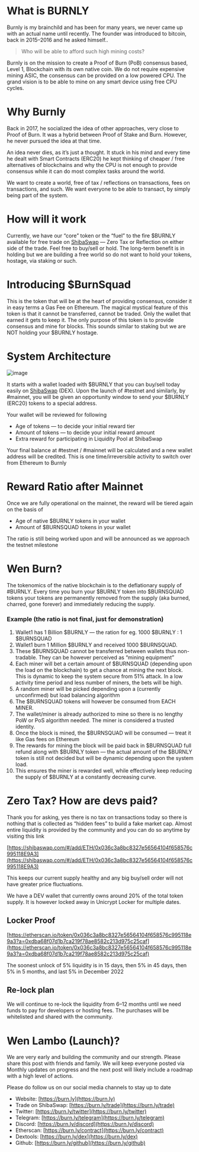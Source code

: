 # What is BURNLY
Burnly is my brainchild and has been for many years, we never came up with an actual name until recently. The founder was introduced to bitcoin, back in 2015–2016 and he asked himself..

> Who will be able to afford such high mining costs?

Burnly is on the mission to create a Proof of Burn (PoB) consensus based, Level 1, Blockchain with its own native coin. We do not require expensive mining ASIC, the consensus can be provided on a low powered CPU. The grand vision is to be able to mine on any smart device using free CPU cycles.

# Why Burnly
Back in 2017, he socialized the idea of other approaches, very close to Proof of Burn. It was a hybrid between Proof of Stake and Burn. However, he never pursued the idea at that time.

An idea never dies, as it’s just a thought. It stuck in his mind and every time he dealt with Smart Contracts (ERC20) he kept thinking of cheaper / free alternatives of blockchains and why the CPU is not enough to provide consensus while it can do most complex tasks around the world.

We want to create a world, free of tax / reflections on transactions, fees on transactions, and such. We want everyone to be able to transact, by simply being part of the system.

# How will it work
Currently, we have our “core” token or the “fuel” to the fire $BURNLY available for free trade on [ShibaSwap](https://burn.ly/trade) — Zero Tax or Reflection on either side of the trade. Feel free to buy/sell or hold. The long-term benefit is in holding but we are building a free world so do not want to hold your tokens, hostage, via staking or such.

# Introducing $BurnSquad
This is the token that will be at the heart of providing consensus, consider it in easy terms a Gas Fee on Ethereum. The magical mystical feature of this token is that it cannot be transferred, cannot be traded. Only the wallet that earned it gets to keep it. The only purpose of this token is to provide consensus and mine for blocks. This sounds similar to staking but we are NOT holding your $BURNLY hostage.

# System Architecture
![image](https://burn.ly/images/architecture.jpg)

It starts with a wallet loaded with $BURNLY that you can buy/sell today easily on [ShibaSwap](https://burn.ly/trade) (DEX). Upon the launch of #testnet and similarly, by #mainnet, you will be given an opportunity window to send your $BURNLY (ERC20) tokens to a special address.

Your wallet will be reviewed for following

* Age of tokens — to decide your initial reward tier
* Amount of tokens — to decide your initial reward amount
* Extra reward for participating in Liquidity Pool at ShibaSwap

Your final balance at #testnet / #mainnet will be calculated and a new wallet address will be credited. This is one time/irreversible activity to switch over from Ethereum to Burnly

# Reward Ratio after Mainnet
Once we are fully operational on the mainnet, the reward will be tiered again on the basis of

* Age of native $BURNLY tokens in your wallet
* Amount of $BURNSQUAD tokens in your wallet

The ratio is still being worked upon and will be announced as we approach the testnet milestone

# Wen Burn?
The tokenomics of the native blockchain is to the deflationary supply of #BURNLY. Every time you burn your $BURNLY token into $BURNSQUAD tokens your tokens are permanently removed from the supply (aka burned, charred, gone forever) and immediately reducing the supply.

### Example (the ratio is not final, just for demonstration)

1. Wallet1 has 1 Billion $BURNLY — the ration for eg. 1000 $BURNLY : 1 $BURNSQUAD
2. Wallet1 burn 1 Million $BURNLY and received 1000 $BURNSQUAD.
3. These $BURNSQUAD cannot be transferred between wallets thus non-tradable. They can be however perceived as “mining equipment”
4. Each miner will bet a certain amount of $BURNSQUAD (depending upon the load on the blockchain) to get a chance at mining the next block. This is dynamic to keep the system secure from 51% attack. In a low activity time period and less number of miners, the bets will be high.
5. A random miner will be picked depending upon a (currently unconfirmed) but load balancing algorithm
6. The $BURNSQUAD tokens will however be consumed from EACH MINER.
7. The wallet/miner is already authorized to mine so there is no lengthy PoW or PoS algorithm needed. The miner is considered a trusted identity.
8. Once the block is mined, the $BURNSQUAD will be consumed — treat it like Gas fees on Ethereum
9. The rewards for mining the block will be paid back in $BURNSQUAD full refund along with $BURNLY token — the actual amount of the $BURNLY token is still not decided but will be dynamic depending upon the system load.
10. This ensures the miner is rewarded well, while effectively keep reducing the supply of $BURNLY at a constantly decreasing curve.


# Zero Tax? How are devs paid?
Thank you for asking, yes there is no tax on transactions today so there is nothing that is collected as “hidden fees” to build a fake market cap. Almost entire liquidity is provided by the community and you can do so anytime by visiting this link

[https://shibaswap.com/#/add/ETH/0x036c3a8bc8327e56564104f658576c995118E9A3](https://shibaswap.com/#/add/ETH/0x036c3a8bc8327e56564104f658576c995118E9A3)

This keeps our current supply healthy and any big buy/sell order will not have greater price fluctuations.

We have a DEV wallet that currently owns around 20% of the total token supply. It is however locked away in Unicrypt Locker for multiple dates.

## Locker Proof
[https://etherscan.io/token/0x036c3a8bc8327e56564104f658576c995118e9a3?a=0xdba68f07d1b7ca219f78ae8582c213d975c25caf](https://etherscan.io/token/0x036c3a8bc8327e56564104f658576c995118e9a3?a=0xdba68f07d1b7ca219f78ae8582c213d975c25caf)

The soonest unlock of 5% liquidity is in 15 days, then 5% in 45 days, then 5% in 5 months, and last 5% in December 2022

## Re-lock plan
We will continue to re-lock the liquidity from 6–12 months until we need funds to pay for developers or hosting fees. The purchases will be whitelisted and shared with the community.

# Wen Lambo (Launch)?
We are very early and building the community and our strength. Please share this post with friends and family. We will keep everyone posted via Monthly updates on progress and the next post will likely include a roadmap with a high level of actions.

Please do follow us on our social media channels to stay up to date

* Website: [https://burn.ly](https://burn.ly)
* Trade on ShibaSwap: [https://burn.ly/trade](https://burn.ly/trade)
* Twitter: [https://burn.ly/twitter](https://burn.ly/twitter)
* Telegram: [https://burn.ly/telegram](https://burn.ly/telegram)
* Discord: [https://burn.ly/discord](https://burn.ly/discord)
* Etherscan: [https://burn.ly/contract](https://burn.ly/contract)
* Dextools: [https://burn.ly/dex](https://burn.ly/dex)
* Github: [https://burn.ly/github](https://burn.ly/github)

